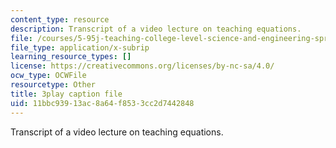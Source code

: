 ```yaml
---
content_type: resource
description: Transcript of a video lecture on teaching equations.
file: /courses/5-95j-teaching-college-level-science-and-engineering-spring-2009/11bbc93913ac8a64f8533cc2d7442848_gyboshu425k.srt
file_type: application/x-subrip
learning_resource_types: []
license: https://creativecommons.org/licenses/by-nc-sa/4.0/
ocw_type: OCWFile
resourcetype: Other
title: 3play caption file
uid: 11bbc939-13ac-8a64-f853-3cc2d7442848
---
```

Transcript of a video lecture on teaching equations.